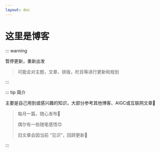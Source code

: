 ```yaml
---
layout: doc
---
```




# 这里是博客

::: warning

暂停更新，重新出发

> 可能会对主题，文章，排版，栏目等进行更新和规划

:::



::: tip 简介

主要是自己用到或感兴趣的知识，大部分参考其他博客、AIGC或互联网文章🧐

> 每月一篇，随心发布🎉
>
> 偶尔有一些随笔感悟😊
>
> 旧文章会因当前 “见识”，回顾更新🤔

:::
